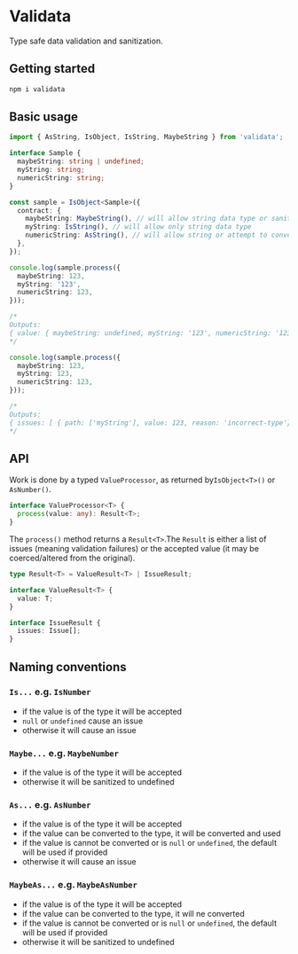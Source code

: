 # Validata

Type safe data validation and sanitization.

## Getting started

```bash
npm i validata
```

## Basic usage

```typescript
import { AsString, IsObject, IsString, MaybeString } from 'validata';

interface Sample {
  maybeString: string | undefined;
  myString: string;
  numericString: string;
}

const sample = IsObject<Sample>({
  contract: {
    maybeString: MaybeString(), // will allow string data type or sanitize to undefined
    myString: IsString(), // will allow only string data type
    numericString: AsString(), // will allow string or attempt to convert to string
  },
});

console.log(sample.process({
  maybeString: 123,
  myString: '123',
  numericString: 123,
}));

/*
Outputs:
{ value: { maybeString: undefined, myString: '123', numericString: '123' } }
*/

console.log(sample.process({
  maybeString: 123,
  myString: 123,
  numericString: 123,
}));

/*
Outputs:
{ issues: [ { path: ['myString'], value: 123, reason: 'incorrect-type'}]}
*/
```

## API

Work is done by a typed `ValueProcessor`, as returned by`IsObject<T>()` or `AsNumber()`.

```typescript
interface ValueProcessor<T> {
  process(value: any): Result<T>;
}
```

The `process()` method returns a `Result<T>`.The `Result` is either a list of issues
(meaning validation failures) or the accepted value (it may be coerced/altered from the original).

```typescript
type Result<T> = ValueResult<T> | IssueResult;

interface ValueResult<T> {
  value: T;
}

interface IssueResult {
  issues: Issue[];
}
```

## Naming conventions

### `Is...` e.g. `IsNumber`

* if the value is of the type it will be accepted
* `null` or `undefined` cause an issue
* otherwise it will cause an issue

### `Maybe...` e.g. `MaybeNumber`

* if the value is of the type it will be accepted
* otherwise it will be sanitized to undefined

### `As...` e.g. `AsNumber`

* if the value is of the type it will be accepted
* if the value can be converted to the type, it will be converted and used
* if the value is cannot be converted or is `null` or `undefined`, the default will be used if provided
* otherwise it will cause an issue

### `MaybeAs...` e.g. `MaybeAsNumber`

* if the value is of the type it will be accepted
* if the value can be converted to the type, it will ne converted
* if the value is cannot be converted or is `null` or `undefined`, the default will be used if provided
* otherwise it will be sanitized to undefined
